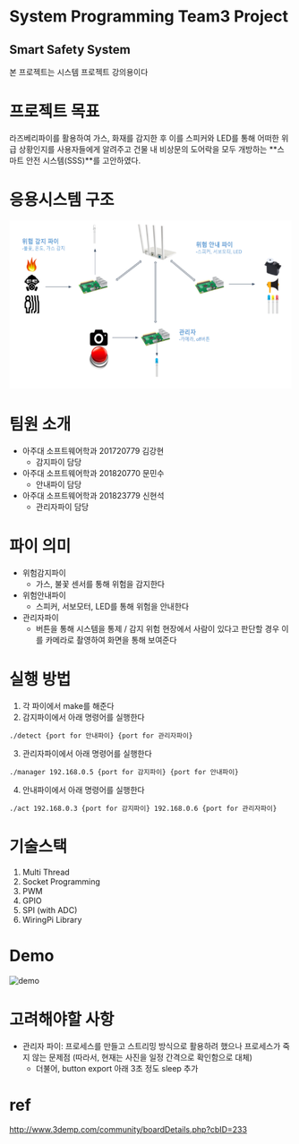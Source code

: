 # System Programming Team3 Project

## Smart Safety System
본 프로젝트는 시스템 프로젝트 강의용이다

# 프로젝트 목표
라즈베리파이를 활용하여 가스, 화재를 감지한 후 이를 스피커와 LED를 통해 어떠한 위급 상황인지를 사용자들에게 알려주고 건물 내 비상문의 도어락을 모두 개방하는 **스마트 안전 시스템(SSS)**를 고안하였다.

# 응용시스템 구조
<img src="./img/system.png" width="550px" height="300px">

# 팀원 소개
- 아주대 소프트웨어학과 201720779 김강현
    - 감지파이 담당
- 아주대 소프트웨어학과 201820770 문민수
    - 안내파이 담당
- 아주대 소프트웨어학과 201823779 신현석
    - 관리자파이 담당
    
# 파이 의미
- 위험감지파이
    - 가스, 불꽃 센서를 통해 위험을 감지한다
- 위험안내파이
    - 스피커, 서보모터, LED를 통해 위험을 안내한다
- 관리자파이
    - 버튼을 통해 시스템을 통제 / 감지 위험 현장에서 사람이 있다고 판단할 경우 이를 카메라로 촬영하여 화면을 통해 보여준다
 
# 실행 방법
1. 각 파이에서 make를 해준다
2. 감지파이에서 아래 명령어를 실행한다
```
./detect {port for 안내파이} {port for 관리자파이}
```
3. 관리자파이에서 아래 명령어를 실행한다
```
./manager 192.168.0.5 {port for 감지파이} {port for 안내파이}
```
4. 안내파이에서 아래 명령어를 실행한다
```
./act 192.168.0.3 {port for 감지파이} 192.168.0.6 {port for 관리자파이}
```

# 기술스택
1. Multi Thread
2. Socket Programming
3. PWM
4. GPIO
5. SPI (with ADC)
6. WiringPi Library

# Demo
![demo](./img/systemDemo.gif)

# 고려해야할 사항
- 관리자 파이: 프로세스를 만들고 스트리밍 방식으로 활용하려 했으나 프로세스가 죽지 않는 문제점 (따라서, 현재는 사진을 일정 간격으로 확인함으로 대체)
    - 더불어, button export 아래 3초 정도 sleep 추가

# ref
http://www.3demp.com/community/boardDetails.php?cbID=233
